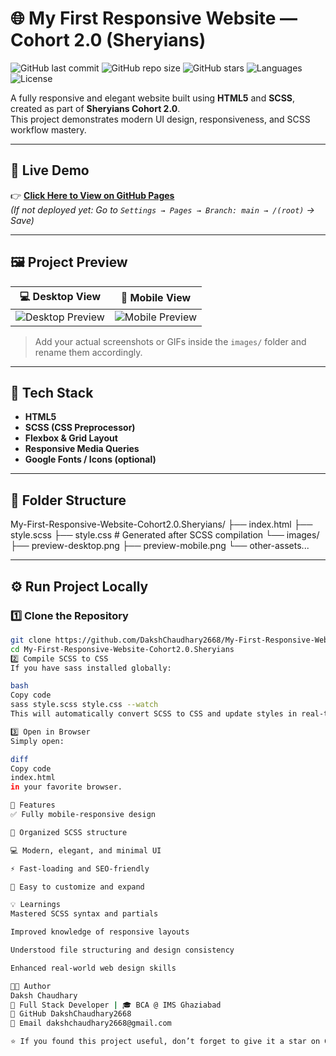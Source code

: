 # 🌐 My First Responsive Website — Cohort 2.0 (Sheryians)

![GitHub last commit](https://img.shields.io/github/last-commit/DakshChaudhary2668/My-First-Responsive-Website-Cohort2.0.Sheryians)
![GitHub repo size](https://img.shields.io/github/repo-size/DakshChaudhary2668/My-First-Responsive-Website-Cohort2.0.Sheryians)
![GitHub stars](https://img.shields.io/github/stars/DakshChaudhary2668/My-First-Responsive-Website-Cohort2.0.Sheryians?style=social)
![Languages](https://img.shields.io/github/languages/count/DakshChaudhary2668/My-First-Responsive-Website-Cohort2.0.Sheryians)
![License](https://img.shields.io/badge/license-MIT-blue.svg)

A fully responsive and elegant website built using **HTML5** and **SCSS**, created as part of **Sheryians Cohort 2.0**.  
This project demonstrates modern UI design, responsiveness, and SCSS workflow mastery.

---

## 🚀 Live Demo
👉 **[Click Here to View on GitHub Pages](https://dakshchaudhary2668.github.io/My-First-Responsive-Website-Cohort2.0.Sheryians/)**  
*(If not deployed yet: Go to `Settings → Pages → Branch: main → /(root)` → Save)*

---

## 🖼️ Project Preview
| 💻 Desktop View | 📱 Mobile View |
|-----------------|----------------|
| ![Desktop Preview](./images/preview-desktop.png) | ![Mobile Preview](./images/preview-mobile.png) |

> Add your actual screenshots or GIFs inside the `images/` folder and rename them accordingly.

---

## 🧱 Tech Stack
- **HTML5**
- **SCSS (CSS Preprocessor)**
- **Flexbox & Grid Layout**
- **Responsive Media Queries**
- **Google Fonts / Icons (optional)**

----



## 📂 Folder Structure
My-First-Responsive-Website-Cohort2.0.Sheryians/
├── index.html
├── style.scss
├── style.css # Generated after SCSS compilation
└── images/
├── preview-desktop.png
├── preview-mobile.png
└── other-assets...



---

## ⚙️ Run Project Locally

### 1️⃣ Clone the Repository
```bash
git clone https://github.com/DakshChaudhary2668/My-First-Responsive-Website-Cohort2.0.Sheryians.git
cd My-First-Responsive-Website-Cohort2.0.Sheryians
2️⃣ Compile SCSS to CSS
If you have sass installed globally:

bash
Copy code
sass style.scss style.css --watch
This will automatically convert SCSS to CSS and update styles in real-time.

3️⃣ Open in Browser
Simply open:

diff
Copy code
index.html
in your favorite browser.

🎨 Features
✅ Fully mobile-responsive design

🧩 Organized SCSS structure

💻 Modern, elegant, and minimal UI

⚡ Fast-loading and SEO-friendly

🔁 Easy to customize and expand

💡 Learnings
Mastered SCSS syntax and partials

Improved knowledge of responsive layouts

Understood file structuring and design consistency

Enhanced real-world web design skills

🧑‍💻 Author
Daksh Chaudhary
💼 Full Stack Developer | 🎓 BCA @ IMS Ghaziabad
🔗 GitHub DakshChaudhary2668
📧 Email dakshchaudhary2668@gmail.com

⭐ If you found this project useful, don’t forget to give it a star on GitHub!


